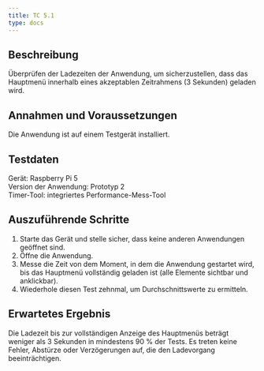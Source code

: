 ```yaml
---
title: TC 5.1
type: docs
---
```

## Beschreibung
Überprüfen der Ladezeiten der Anwendung, um sicherzustellen, dass das Hauptmenü innerhalb eines akzeptablen Zeitrahmens (3 Sekunden) geladen wird.

## Annahmen und Voraussetzungen
Die Anwendung ist auf einem Testgerät installiert.

## Testdaten
Gerät: Raspberry Pi 5  
Version der Anwendung: Prototyp 2  
Timer-Tool: integriertes Performance-Mess-Tool

## Auszuführende Schritte
1. Starte das Gerät und stelle sicher, dass keine anderen Anwendungen geöffnet sind.
2. Öffne die Anwendung.
3. Messe die Zeit von dem Moment, in dem die Anwendung gestartet wird, bis das Hauptmenü vollständig geladen ist (alle Elemente sichtbar und anklickbar).
4. Wiederhole diesen Test zehnmal, um Durchschnittswerte zu ermitteln.

## Erwartetes Ergebnis
Die Ladezeit bis zur vollständigen Anzeige des Hauptmenüs beträgt weniger als 3 Sekunden in mindestens 90 % der Tests.
Es treten keine Fehler, Abstürze oder Verzögerungen auf, die den Ladevorgang beeinträchtigen.